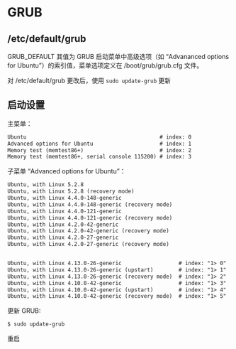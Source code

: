 # GRUB

## /etc/default/grub

GRUB_DEFAULT 其值为 GRUB 启动菜单中高级选项（如 “Advananced options for Ubuntu”）的索引值，菜单选项定义在 /boot/grub/grub.cfg 文件。

对 /etc/default/grub 更改后，使用 `sudo update-grub` 更新

## 启动设置

主菜单：

```txt
Ubuntu                                          # index: 0
Advanced options for Ubuntu                     # index: 1
Memory test (memtest86+)                        # index: 2
Memory test (memtest86+, serial console 115200) # index: 3
```

子菜单 “Advanced options for Ubuntu”：

```txt
Ubuntu, with Linux 5.2.8
Ubuntu, with Linux 5.2.8 (recovery mode)
Ubuntu, with Linux 4.4.0-148-generic
Ubuntu, with Linux 4.4.0-148-generic (recovery mode)
Ubuntu, with Linux 4.4.0-121-generic
Ubuntu, with Linux 4.4.0-121-generic (recovery mode)
Ubuntu, with Linux 4.2.0-42-generic
Ubuntu, with Linux 4.2.0-42-generic (recovery mode)
Ubuntu, with Linux 4.2.0-27-generic
Ubuntu, with Linux 4.2.0-27-generic (recovery mode)


Ubuntu, with Linux 4.13.0-26-generic                  # index: "1> 0"
Ubuntu, with Linux 4.13.0-26-generic (upstart)        # index: "1> 1"
Ubuntu, with Linux 4.13.0-26-generic (recovery mode)  # index: "1> 2"
Ubuntu, with Linux 4.10.0-42-generic                  # index: "1> 3"
Ubuntu, with Linux 4.10.0-42-generic (upstart)        # index: "1> 4"
Ubuntu, with Linux 4.10.0-42-generic (recovery mode)  # index: "1> 5"
```

更新 GRUB:

```sh
$ sudo update-grub
```

重启